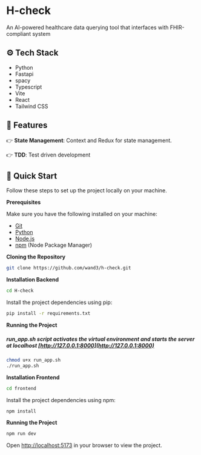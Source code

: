 # H-check
An AI-powered healthcare data querying tool that interfaces with FHIR-compliant system

## <a name="tech-stack">⚙️ Tech Stack</a>
- Python
- Fastapi
- spacy
- Typescript
- Vite
- React
- Tailwind CSS

## <a name="features">🔋 Features</a>

👉 **State Management**: Context and Redux for state management.

👉 **TDD**: Test driven development

## <a name="quick-start">🤸 Quick Start</a>

Follow these steps to set up the project locally on your machine.

**Prerequisites**

Make sure you have the following installed on your machine:

- [Git](https://git-scm.com/)
- [Python](https://python.org/)
- [Node.js](https://nodejs.org/en)
- [npm](https://www.npmjs.com/) (Node Package Manager)

**Cloning the Repository**

```bash
git clone https://github.com/wand3/h-check.git
```

**Installation Backend**

```bash
cd H-check
```
Install the project dependencies using pip:

```bash
pip install -r requirements.txt
```

**Running the Project**
##### run_app.sh script activates the virtual environment and starts the server at localhost [http://127.0.0.1:8000](http://127.0.0.1:8000)
```bash
chmod u+x run_app.sh
./run_app.sh
```

**Installation Frontend**

```bash
cd frontend
```

Install the project dependencies using npm:

```bash
npm install
```

**Running the Project**

```bash
npm run dev
```

Open [http://localhost:5173](http://localhost:5173) in your browser to view the project.
